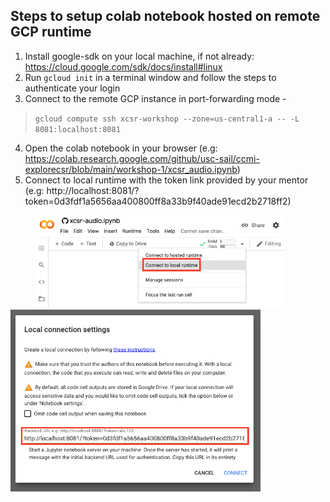 ## Steps to setup colab notebook hosted on remote GCP runtime

1. Install google-sdk on your local machine, if not already: https://cloud.google.com/sdk/docs/install#linux
2. Run `gcloud init` in a terminal window and follow the steps to authenticate your login
3. Connect to the remote GCP instance in port-forwarding mode - 

>`gcloud compute ssh xcsr-workshop --zone=us-central1-a -- -L 8081:localhost:8081`

4. Open the colab notebook in your browser (e.g: https://colab.research.google.com/github/usc-sail/ccmi-explorecsr/blob/main/workshop-1/xcsr_audio.ipynb)
5. Connect to local runtime with the token link provided by your mentor (e.g: http://localhost:8081/?token=0d3fdf1a5656aa400800ff8a33b9f40ade91ecd2b2718ff2)
<p float="left">
<img src="/images/colab-runtime1.png" width="400" hspace="40"/>
<img src="/images/colab-runtime2.png" width="400" />
</p>
